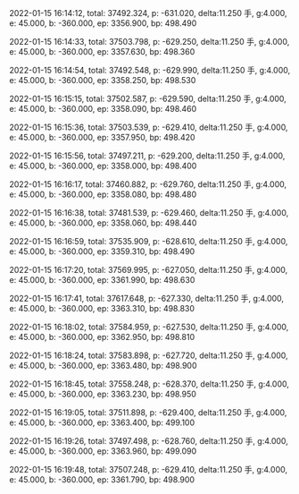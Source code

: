 2022-01-15 16:14:12, total: 37492.324, p: -631.020, delta:11.250 手, g:4.000, e: 45.000, b: -360.000, ep: 3356.900, bp: 498.490

2022-01-15 16:14:33, total: 37503.798, p: -629.250, delta:11.250 手, g:4.000, e: 45.000, b: -360.000, ep: 3357.630, bp: 498.360

2022-01-15 16:14:54, total: 37492.548, p: -629.990, delta:11.250 手, g:4.000, e: 45.000, b: -360.000, ep: 3358.250, bp: 498.530

2022-01-15 16:15:15, total: 37502.587, p: -629.590, delta:11.250 手, g:4.000, e: 45.000, b: -360.000, ep: 3358.090, bp: 498.460

2022-01-15 16:15:36, total: 37503.539, p: -629.410, delta:11.250 手, g:4.000, e: 45.000, b: -360.000, ep: 3357.950, bp: 498.420

2022-01-15 16:15:56, total: 37497.211, p: -629.200, delta:11.250 手, g:4.000, e: 45.000, b: -360.000, ep: 3358.000, bp: 498.400

2022-01-15 16:16:17, total: 37460.882, p: -629.760, delta:11.250 手, g:4.000, e: 45.000, b: -360.000, ep: 3358.080, bp: 498.480

2022-01-15 16:16:38, total: 37481.539, p: -629.460, delta:11.250 手, g:4.000, e: 45.000, b: -360.000, ep: 3358.060, bp: 498.440

2022-01-15 16:16:59, total: 37535.909, p: -628.610, delta:11.250 手, g:4.000, e: 45.000, b: -360.000, ep: 3359.310, bp: 498.490

2022-01-15 16:17:20, total: 37569.995, p: -627.050, delta:11.250 手, g:4.000, e: 45.000, b: -360.000, ep: 3361.990, bp: 498.630

2022-01-15 16:17:41, total: 37617.648, p: -627.330, delta:11.250 手, g:4.000, e: 45.000, b: -360.000, ep: 3363.310, bp: 498.830

2022-01-15 16:18:02, total: 37584.959, p: -627.530, delta:11.250 手, g:4.000, e: 45.000, b: -360.000, ep: 3362.950, bp: 498.810

2022-01-15 16:18:24, total: 37583.898, p: -627.720, delta:11.250 手, g:4.000, e: 45.000, b: -360.000, ep: 3363.480, bp: 498.900

2022-01-15 16:18:45, total: 37558.248, p: -628.370, delta:11.250 手, g:4.000, e: 45.000, b: -360.000, ep: 3363.230, bp: 498.950

2022-01-15 16:19:05, total: 37511.898, p: -629.400, delta:11.250 手, g:4.000, e: 45.000, b: -360.000, ep: 3363.400, bp: 499.100

2022-01-15 16:19:26, total: 37497.498, p: -628.760, delta:11.250 手, g:4.000, e: 45.000, b: -360.000, ep: 3363.960, bp: 499.090

2022-01-15 16:19:48, total: 37507.248, p: -629.410, delta:11.250 手, g:4.000, e: 45.000, b: -360.000, ep: 3361.790, bp: 498.900